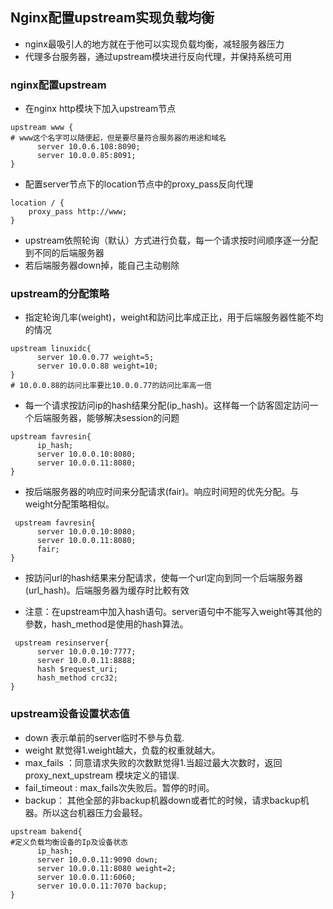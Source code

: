 ## Nginx配置upstream实现负载均衡
* nginx最吸引人的地方就在于他可以实现负载均衡，减轻服务器压力
* 代理多台服务器，通过upstream模块进行反向代理，并保持系统可用

### nginx配置upstream
* 在nginx http模块下加入upstream节点
	
```
upstream www { 
# www这个名字可以随便起，但是要尽量符合服务器的用途和域名
      server 10.0.6.108:8090; 
      server 10.0.0.85:8091; 
}
```
	
* 配置server节点下的location节点中的proxy_pass反向代理
	
```
location / { 
    proxy_pass http://www; 
}
```
	
* upstream依照轮询（默认）方式进行负载，每一个请求按时间顺序逐一分配到不同的后端服务器
* 若后端服务器down掉，能自己主动剔除

### upstream的分配策略
* 指定轮询几率(weight)，weight和訪问比率成正比，用于后端服务器性能不均的情况

```
upstream linuxidc{ 
      server 10.0.0.77 weight=5; 
      server 10.0.0.88 weight=10; 
}
# 10.0.0.88的訪问比率要比10.0.0.77的訪问比率高一倍
```
* 每一个请求按訪问ip的hash结果分配(ip_hash)。这样每一个訪客固定訪问一个后端服务器，能够解决session的问题

```
upstream favresin{ 
      ip_hash; 
      server 10.0.0.10:8080; 
      server 10.0.0.11:8080; 
}
```
* 按后端服务器的响应时间来分配请求(fair)。响应时间短的优先分配。与weight分配策略相似。

```
 upstream favresin{      
      server 10.0.0.10:8080; 
      server 10.0.0.11:8080; 
      fair; 
}
```
* 按訪问url的hash结果来分配请求，使每一个url定向到同一个后端服务器(url_hash)。后端服务器为缓存时比較有效

* 注意：在upstream中加入hash语句。server语句中不能写入weight等其他的參数，hash_method是使用的hash算法。

```
 upstream resinserver{ 
      server 10.0.0.10:7777; 
      server 10.0.0.11:8888; 
      hash $request_uri; 
      hash_method crc32; 
}
```

### upstream设备设置状态值
* down 表示单前的server临时不參与负载.
* weight 默觉得1.weight越大，负载的权重就越大。
* max_fails ：同意请求失败的次数默觉得1.当超过最大次数时，返回proxy_next_upstream 模块定义的错误.
* fail_timeout : max_fails次失败后。暂停的时间。
* backup： 其他全部的非backup机器down或者忙的时候，请求backup机器。所以这台机器压力会最轻。

```
upstream bakend{ 
#定义负载均衡设备的Ip及设备状态 
      ip_hash; 
      server 10.0.0.11:9090 down; 
      server 10.0.0.11:8080 weight=2; 
      server 10.0.0.11:6060; 
      server 10.0.0.11:7070 backup; 
}
```